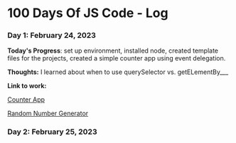 # 100 Days Of JS Code - Log

### Day 1: February 24, 2023

**Today's Progress**: set up environment, installed node, created template files for the projects, created a simple counter app using event delegation.

**Thoughts:** I learned about when to use querySelector vs. getELementBy___ 

**Link to work:** 

[Counter App](https://github.com/rpremvaree12/100daysofJS/tree/main/1counter)

[Random Number Generator](https://rpremvaree12.github.io/100daysofJS/2randomNumGen/)





### Day 2: February 25, 2023